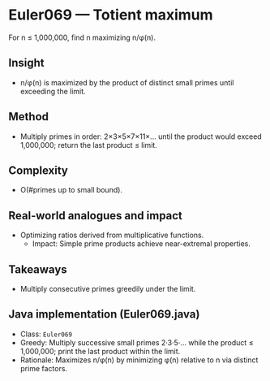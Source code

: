 # Euler069 — Totient maximum

For n ≤ 1,000,000, find n maximizing n/φ(n).

## Insight

- n/φ(n) is maximized by the product of distinct small primes until exceeding the limit.

## Method

- Multiply primes in order: 2×3×5×7×11×... until the product would exceed 1,000,000; return the last product ≤ limit.

## Complexity
- O(#primes up to small bound).

## Real-world analogues and impact
- Optimizing ratios derived from multiplicative functions.
  - Impact: Simple prime products achieve near-extremal properties.

## Takeaways
- Multiply consecutive primes greedily under the limit.


## Java implementation (Euler069.java)

- Class: `Euler069`
- Greedy: Multiply successive small primes 2·3·5·… while the product ≤ 1,000,000; print the last product within the limit.
- Rationale: Maximizes n/φ(n) by minimizing φ(n) relative to n via distinct prime factors.
